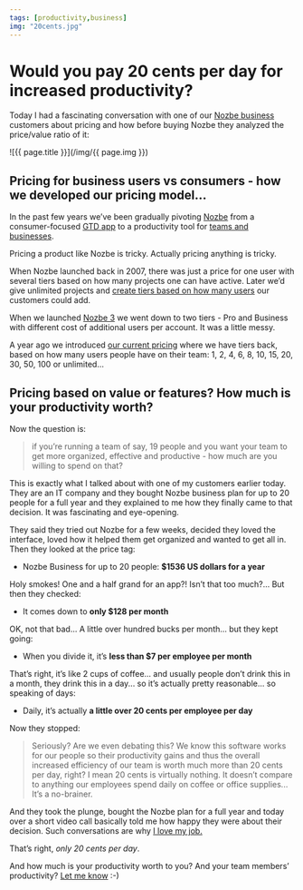 ```yaml
---
tags: [productivity,business]
img: "20cents.jpg"
---
```


# Would you pay 20 cents per day for increased productivity?

Today I had a fascinating conversation with one of our [Nozbe business](https://michael.gratis/nozbe) customers about pricing and how before buying Nozbe they analyzed the price/value ratio of it:

<!--More-->

![{{ page.title }}](/img/{{ page.img }})

## Pricing for business users vs consumers - how we developed our pricing model...

In the past few years we’ve been gradually pivoting [Nozbe][n] from a consumer-focused [GTD app](https://en.m.wikipedia.org/wiki/Getting_Things_Done) to a productivity tool for [teams and businesses](https://michael.gratis/nozbe).

Pricing a product like Nozbe is tricky. Actually pricing anything is tricky.

When Nozbe launched back in 2007, there was just a price for one user with several tiers based on how many projects one can have active. Later we’d give unlimited projects and [create tiers based on how many users](/5-tips-on-creating-subscription-plans-in-a-st) our customers could add.

When we launched [Nozbe 3](https://nozbe.com/blog/nozbe3/) we went down to two tiers - Pro and Business with different cost of additional users per account. It was a little messy.

A year ago we introduced [our current pricing](https://pricing.nozbe.com/) where we have tiers back, based on how many users people have on their team: 1, 2, 4, 6, 8, 10, 15, 20, 30, 50, 100 or unlimited...

## Pricing based on value or features? How much is your productivity worth?

Now the question is:

> if you’re running a team of say, 19 people and you want your team to get more organized, effective and productive - how much are you willing to spend on that?

This is exactly what I talked about with one of my customers earlier today. They are an IT company and they bought Nozbe business plan for up to 20 people for a full year and they explained to me how they finally came to that decision. It was fascinating and eye-opening.

They said they tried out Nozbe for a few weeks, decided they loved the interface, loved how it helped them get organized and wanted to get all in. Then they looked at the price tag:

- Nozbe Business for up to 20 people: **$1536 US dollars for a year**

Holy smokes! One and a half grand for an app?! Isn’t that too much?... But then they checked:

- It comes down to **only $128 per month**

OK, not that bad... A little over hundred bucks per month... but they kept going:

- When you divide it, it’s **less than $7 per employee per month**

That’s right, it’s like 2 cups of coffee... and usually people don’t drink this in a month, they drink this in a day... so it’s actually pretty reasonable... so speaking of days:

- Daily, it’s actually **a little over 20 cents per employee per day**

Now they stopped:

> Seriously? Are we even debating this? We know this software works for our people so their productivity gains and thus the overall increased efficiency of our team is worth much more than 20 cents per day, right? I mean 20 cents is virtually nothing. It doesn’t compare to anything our employees spend daily on coffee or office supplies... It’s a no-brainer.

And they took the plunge, bought the Nozbe plan for a full year and today over a short video call basically told me how happy they were about their decision. Such conversations are why [I love my job.](/5-loves/)

That’s right, *only 20 cents per day*.

And how much is your productivity worth to you? And your team members’ productivity? [Let me know](/contact/) :-)


[n]: https://michael.gratis/nozbe
[p]: /podcast
